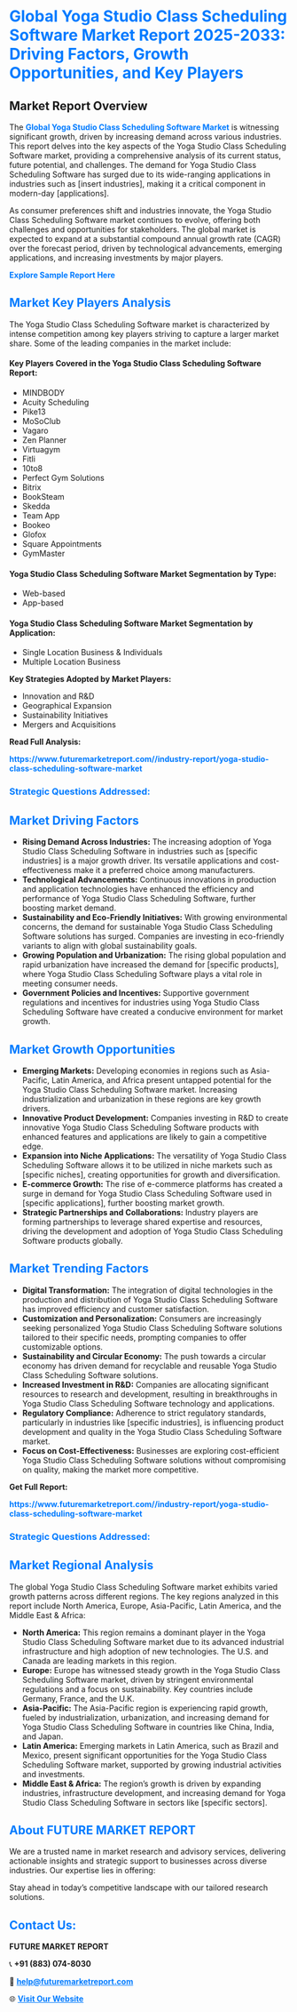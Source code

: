 <h1 style="color: #007BFF;">Global Yoga Studio Class Scheduling Software Market Report 2025-2033: Driving Factors, Growth Opportunities, and Key Players</h1>

<section id="overview">
<h2>Market Report Overview</h2>
<p>The <a href="https://www.futuremarketreport.com//industry-report/yoga-studio-class-scheduling-software-market" style="color: #007BFF; text-decoration: none;"><strong>Global Yoga Studio Class Scheduling Software Market</strong></a> is witnessing significant growth, driven by increasing demand across various industries. This report delves into the key aspects of the Yoga Studio Class Scheduling Software market, providing a comprehensive analysis of its current status, future potential, and challenges. The demand for Yoga Studio Class Scheduling Software has surged due to its wide-ranging applications in industries such as [insert industries], making it a critical component in modern-day [applications].</p>
<p>As consumer preferences shift and industries innovate, the Yoga Studio Class Scheduling Software market continues to evolve, offering both challenges and opportunities for stakeholders. The global market is expected to expand at a substantial compound annual growth rate (CAGR) over the forecast period, driven by technological advancements, emerging applications, and increasing investments by major players.</p>
</section>

<section id="overview">
<p><a href="https://www.futuremarketreport.com//request-sample/reportId=48000" style="color: #007BFF; text-decoration: none;"><strong>Explore Sample Report Here</strong></a></p>
</section>

<section id="key-players">
<h2 style="color: #007BFF;">Market Key Players Analysis</h2>
<p>The Yoga Studio Class Scheduling Software market is characterized by intense competition among key players striving to capture a larger market share. Some of the leading companies in the market include:</p>
<h4>Key Players Covered in the Yoga Studio Class Scheduling Software Report:</h4>
<ul><li>MINDBODY</li><li>Acuity Scheduling</li><li>Pike13</li><li>MoSoClub</li><li>Vagaro</li><li>Zen Planner</li><li>Virtuagym</li><li>Fitli</li><li>10to8</li><li>Perfect Gym Solutions</li><li>Bitrix</li><li>BookSteam</li><li>Skedda</li><li>Team App</li><li>Bookeo</li><li>Glofox</li><li>Square Appointments</li><li>GymMaster</li></ul>
<h4>Yoga Studio Class Scheduling Software Market Segmentation by Type:</h4>
<ul><li>Web-based</li><li>App-based</li></ul>

<h4>Yoga Studio Class Scheduling Software Market Segmentation by Application:</h4>
<ul><li>Single Location Business &amp; Individuals</li><li>Multiple Location Business</li></ul>
<p><strong>Key Strategies Adopted by Market Players:</strong></p>
<ul>
<li>Innovation and R&D</li>
<li>Geographical Expansion</li>
<li>Sustainability Initiatives</li>
<li>Mergers and Acquisitions</li>
</ul>
</section>

<section>
<p><strong>Read Full Analysis: </strong></p><a href="https://www.futuremarketreport.com//industry-report/yoga-studio-class-scheduling-software-market" style="color: #007BFF; text-decoration: none;"><strong>https://www.futuremarketreport.com//industry-report/yoga-studio-class-scheduling-software-market</strong></a>
<h3 style="color: #007BFF;">Strategic Questions Addressed:</h3>
</section>

<section id="driving-factors">
<h2 style="color: #007BFF;">Market Driving Factors</h2>
<ul>
<li><strong>Rising Demand Across Industries:</strong> The increasing adoption of Yoga Studio Class Scheduling Software in industries such as [specific industries] is a major growth driver. Its versatile applications and cost-effectiveness make it a preferred choice among manufacturers.</li>
<li><strong>Technological Advancements:</strong> Continuous innovations in production and application technologies have enhanced the efficiency and performance of Yoga Studio Class Scheduling Software, further boosting market demand.</li>
<li><strong>Sustainability and Eco-Friendly Initiatives:</strong> With growing environmental concerns, the demand for sustainable Yoga Studio Class Scheduling Software solutions has surged. Companies are investing in eco-friendly variants to align with global sustainability goals.</li>
<li><strong>Growing Population and Urbanization:</strong> The rising global population and rapid urbanization have increased the demand for [specific products], where Yoga Studio Class Scheduling Software plays a vital role in meeting consumer needs.</li>
<li><strong>Government Policies and Incentives:</strong> Supportive government regulations and incentives for industries using Yoga Studio Class Scheduling Software have created a conducive environment for market growth.</li>
</ul>
</section>

<section id="growth-opportunities">
<h2 style="color: #007BFF;">Market Growth Opportunities</h2>
<ul>
<li><strong>Emerging Markets:</strong> Developing economies in regions such as Asia-Pacific, Latin America, and Africa present untapped potential for the Yoga Studio Class Scheduling Software market. Increasing industrialization and urbanization in these regions are key growth drivers.</li>
<li><strong>Innovative Product Development:</strong> Companies investing in R&D to create innovative Yoga Studio Class Scheduling Software products with enhanced features and applications are likely to gain a competitive edge.</li>
<li><strong>Expansion into Niche Applications:</strong> The versatility of Yoga Studio Class Scheduling Software allows it to be utilized in niche markets such as [specific niches], creating opportunities for growth and diversification.</li>
<li><strong>E-commerce Growth:</strong> The rise of e-commerce platforms has created a surge in demand for Yoga Studio Class Scheduling Software used in [specific applications], further boosting market growth.</li>
<li><strong>Strategic Partnerships and Collaborations:</strong> Industry players are forming partnerships to leverage shared expertise and resources, driving the development and adoption of Yoga Studio Class Scheduling Software products globally.</li>
</ul>
</section>

<section id="trending-factors">
<h2 style="color: #007BFF;">Market Trending Factors</h2>
<ul>
<li><strong>Digital Transformation:</strong> The integration of digital technologies in the production and distribution of Yoga Studio Class Scheduling Software has improved efficiency and customer satisfaction.</li>
<li><strong>Customization and Personalization:</strong> Consumers are increasingly seeking personalized Yoga Studio Class Scheduling Software solutions tailored to their specific needs, prompting companies to offer customizable options.</li>
<li><strong>Sustainability and Circular Economy:</strong> The push towards a circular economy has driven demand for recyclable and reusable Yoga Studio Class Scheduling Software solutions.</li>
<li><strong>Increased Investment in R&D:</strong> Companies are allocating significant resources to research and development, resulting in breakthroughs in Yoga Studio Class Scheduling Software technology and applications.</li>
<li><strong>Regulatory Compliance:</strong> Adherence to strict regulatory standards, particularly in industries like [specific industries], is influencing product development and quality in the Yoga Studio Class Scheduling Software market.</li>
<li><strong>Focus on Cost-Effectiveness:</strong> Businesses are exploring cost-efficient Yoga Studio Class Scheduling Software solutions without compromising on quality, making the market more competitive.</li>
</ul>
</section>

<section>
<p><strong>Get Full Report: </strong></p><a href="https://www.futuremarketreport.com//industry-report/yoga-studio-class-scheduling-software-market" style="color: #007BFF; text-decoration: none;"><strong>https://www.futuremarketreport.com//industry-report/yoga-studio-class-scheduling-software-market</strong></a>
<h3 style="color: #007BFF;">Strategic Questions Addressed:</h3>
</section>


<section id="regional-analysis">
<h2 style="color: #007BFF;">Market Regional Analysis</h2>
<p>The global Yoga Studio Class Scheduling Software market exhibits varied growth patterns across different regions. The key regions analyzed in this report include North America, Europe, Asia-Pacific, Latin America, and the Middle East & Africa:</p>
<ul>
<li><strong>North America:</strong> This region remains a dominant player in the Yoga Studio Class Scheduling Software market due to its advanced industrial infrastructure and high adoption of new technologies. The U.S. and Canada are leading markets in this region.</li>
<li><strong>Europe:</strong> Europe has witnessed steady growth in the Yoga Studio Class Scheduling Software market, driven by stringent environmental regulations and a focus on sustainability. Key countries include Germany, France, and the U.K.</li>
<li><strong>Asia-Pacific:</strong> The Asia-Pacific region is experiencing rapid growth, fueled by industrialization, urbanization, and increasing demand for Yoga Studio Class Scheduling Software in countries like China, India, and Japan.</li>
<li><strong>Latin America:</strong> Emerging markets in Latin America, such as Brazil and Mexico, present significant opportunities for the Yoga Studio Class Scheduling Software market, supported by growing industrial activities and investments.</li>
<li><strong>Middle East & Africa:</strong> The region’s growth is driven by expanding industries, infrastructure development, and increasing demand for Yoga Studio Class Scheduling Software in sectors like [specific sectors].</li>
</ul>
</section>

<footer>
<h2 style="color: #007BFF;">About FUTURE MARKET REPORT</h2>
<p>We are a trusted name in market research and advisory services, delivering actionable insights and strategic support to businesses across diverse industries. Our expertise lies in offering:</p>

<p>Stay ahead in today’s competitive landscape with our tailored research solutions.</p>

<h2 style="color: #007BFF;">Contact Us:</h2>
<p><strong>FUTURE MARKET REPORT</strong></p>
<p>📞 <strong>+91 (883) 074-8030</strong></p>
<p>📧 <strong><a href="mailto:help@futuremarketreport.com" style="color: #007BFF;">help@futuremarketreport.com</a></strong></p>
<p>🌐 <strong><a href="https://www.futuremarketreport.com/" style="color: #007BFF;">Visit Our Website</a></strong></p>
</footer>